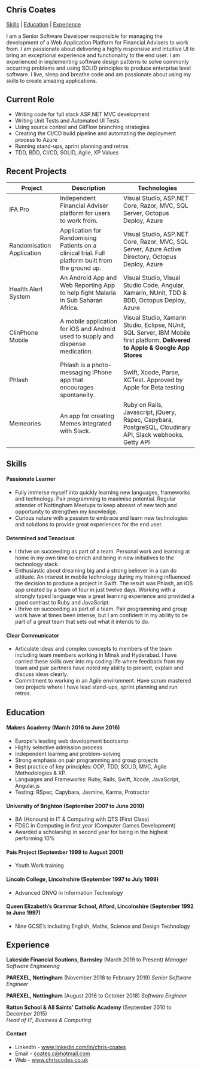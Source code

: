 ## Chris Coates
[Skills](#Skills) | [Education](#Education) | [Experience](#Experience)

I am a Senior Software Developer responsible for managing the development of a Web Application Platform for Financial Advisers to work from. I am passionate about delivering a highly responsive and intuitive UI to bring an exceptional experience and functionality to the end user. I am experienced in implementing software design patterns to solve commonly occurring problems and using SOLID principles to produce enterprise level software. I live, sleep and breathe code and am passionate about using my skills to create amazing applications.

## Current Role
- Writing code for full stack ASP.NET MVC development
- Writing Unit Tests and Automated UI Tests
- Using source control and GitFlow branching strategies
- Creating the CI/CD build pipeline and automating the deployment process to Azure
- Running stand-ups, sprint planning and retros
- TDD, BDD, CI/CD, SOLID, Agile, XP Values

## Recent Projects
| Project                   | Description                                                                                       | Technologies                                                                  |
|-------------------------  |-------------------------                                                                          |-------------------------                                                      |
| IFA Pro                   | Independent Financial Adviser platform for users to work from.                                    | Visual Studio, ASP.NET Core, Razor, MVC, SQL Server, Octopus Deploy, Azure    |
| Randomisation Application | Application for Randomising Patients on a clinical trial. Full platform built from the ground up. | Visual Studio, ASP.NET Core, Razor, MVC, SQL Server, Azure Active Directory, Octopus Deploy, Azure |
| Health Alert System       | An Android App and Web Reporting App to help fight Malaria in Sub Saharan Africa.                 | Visual Studio, Visual Studio Code, Angular, Xamarin, NUnit, TDD & BDD, Octopus Deploy, Azure |
| ClinPhone Mobile          | A mobile application for iOS and Android used to supply and dispense medication.                  | Visual Studio, Xamarin Studio, Eclipse, NUnit, SQL Server, IBM Mobile first platform, **Delivered to Apple & Google App Stores** |
| Phlash                    | Phlash is a photo-messaging iPhone app that encourages spontaneity.                               | Swift, Xcode, Parse, XCTest. Approved by Apple for Beta testing |
| Memeories                 | An app for creating Memes integrated with Slack.                                                  | Ruby on Rails, Javascript, jQuery, Rspec, Capybara, PostgreSQL, Cloudinary API, Slack webhooks, Getty API |

## <a name="Skills">Skills</a>

#### Passionate Learner

- Fully immerse myself into quickly learning new languages, frameworks and technology. Pair programming to maximise potential. Regular attender of Nottingham Meetups to keep abreast of new tech and opportunity to strengthen my knowledge.
- Curious nature with a passion to embrace and learn new technologies and solutions to provide great experiences for the end user.

#### Determined and Tenacious
- I thrive on succeeding as part of a team. Personal work and learning at home in my own time to enrich and bring in new initiatives to the technology stack.
- Enthusiastic about dreaming big and a strong believer in a can do attitude. An interest in mobile technology during my training influenced the decision to produce a project in Swift. The result was Phlash, an iOS app created by a team of four in just twelve days. Working with a strongly typed language was a great learning experience and provided a good contrast to Ruby and JavaScript.
-	I thrive on succeeding as part of a team. Pair programming and group work have at times been intense, but I am confident in my ability to be part of a great team that sets out what it intends to do.

#### Clear Communicator

- Articulate ideas and complex concepts to members of the team including team members working in Minsk and Hyderabad. I have carried these skills over into my coding life where feedback from my team and pair partners have noted my ability to present, explain and discuss ideas clearly.
- Commitment to working in an Agile environment. Have scrum mastered two projects where I have lead stand-ups, sprint planning and run retros.

## <a name="Education">Education</a>

#### Makers Academy (March 2016 to June 2016)

- Europe's leading web development bootcamp
- Highly selective admission process
- Independent learning and problem-solving
- Strong emphasis on pair programming and group projects
- Best practice of key principles: OOP, TDD, SOLID, MVC, Agile Methodologies & XP.
- Languages and Frameworks: Ruby, Rails, Swift, Xcode, JavaScript, Angular.js
- Testing: RSpec, Capybara, Jasmine, Karma, Protractor

#### University of Brighton (September 2007 to June 2010)

- BA (Honours) in IT & Computing with QTS (First Class)
- FDSC in Computing in first year (Computer Games Development)
- Awarded a scholarship in second year for being in the highest performing 10%

#### Pais Project (September 1999 to August 2001)

- Youth Work training

#### Lincoln College, Lincolnshire (September 1997 to July 1999)

- Advanced GNVQ in Information Technology

#### Queen Elizabeth’s Grammar School, Alford, Lincolnshire (September 1992 to June 1997)

- Nine GCSE’s including English, Maths, Science and Design Technology

## <a name="Experience">Experience</a>

**Lakeside Financial Soutions, Barnsley** (March 2019 to Present)
*Manager Software Engineering*

**PAREXEL, Nottingham** (November 2018 to February 2019)
*Senior Software Engineer*

**PAREXEL, Nottingham** (August 2016 to October 2018)
*Software Engineer*

**Ratton School & All Saints’ Catholic Academy** (September 2010 to December 2015)    
*Head of IT, Business & Computing*

#### Contact

- LinkedIn - www.linkedin.com/in/chris-coates
- Email - coates.c@hotmail.com
- Web - www.chriscodes.co.uk
